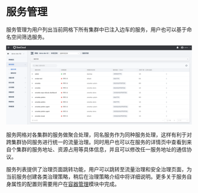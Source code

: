 # 服务管理

服务管理为用户列出当前网格下所有集群中已注入边车的服务，用户也可以基于命名空间筛选服务。

![服务管理](../../images/service-manage.png)

服务网格对各集群的服务做聚合处理，同名服务作为同种服务处理，这样有利于对跨集群协同服务进行统一的流量治理。同时用户也可以在服务的详情页中查看到来自个集群的服务地址、资源占用等具体信息，并且可以修改任一服务地址的通信协议。

服务列表提供了治理页面跳转功能，用户可以跳转至流量治理和安全治理页面，为当前服务创建各类治理策略，稍后在治理策略介绍中将详细说明。更多关于服务自身属性的配置则需要用户在[容器管理](../../../kpanda/03ProductBrief/WhatisKPanda.md)模块中完成。
